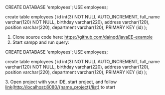 CREATE DATABASE 'employees';
USE employees;

create table employees (
id  int(3) NOT NULL AUTO_INCREMENT,
full_name varchar(120) NOT NULL,
birthday varchar(220),
address varchar(120),
position varchar(220),
department varchar(120),
PRIMARY KEY (id)
);

1. Clone source code here: https://github.com/dainqd/javaEE-example
2. Start xampp and run query:
<p>CREATE DATABASE 'employees';
USE employees;</p>
<p>create table employees (
id  int(3) NOT NULL AUTO_INCREMENT,
full_name varchar(120) NOT NULL,
birthday varchar(220),
address varchar(120),
position varchar(220),
department varchar(120),
PRIMARY KEY (id)
);</p>
3. Open project with your IDE, start project, and follow <a href="http://localhost:8080/baseJavaEE_war_exploded/list">link(http://localhost:8080/{name_project}/list)</a> to start